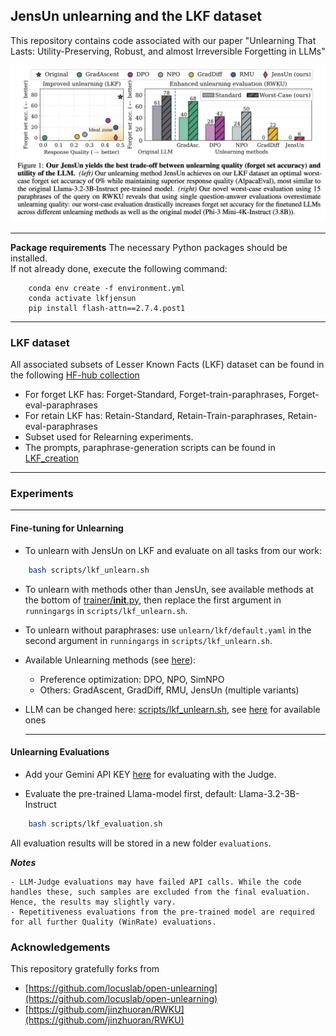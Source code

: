 ## JensUn unlearning and the LKF dataset

This repository contains code associated with our paper "Unlearning That Lasts: Utility-Preserving, Robust, and almost Irreversible Forgetting in LLMs" 
<div align="center">
    
![readme_teaser](assets/teaser.png)

</div>

---------------------------------------------

**Package requirements**
    The necessary Python packages should be installed. </br>
    If not already done, execute the following command:
    
```
    conda env create -f environment.yml
    conda activate lkfjensun
    pip install flash-attn==2.7.4.post1
```

---------------------------------------------

### LKF dataset

All associated subsets of Lesser Known Facts (LKF) dataset can be found in the following [HF-hub collection](https://huggingface.co/collections/nmndeep/lkf-unlearning-686e5e282802260ab336b7ec)

- For forget LKF has: Forget-Standard, Forget-train-paraphrases, Forget-eval-paraphrases
- For retain LKF has: Retain-Standard, Retain-Train-paraphrases, Retain-eval-paraphrases
- Subset used for Relearning experiments.
- The prompts, paraphrase-generation scripts can be found in [LKF_creation](LKF_creation)

---------------------------------------------

### Experiments

---------------------------------------------
#### Fine-tuning for Unlearning

- To unlearn with JensUn on LKF and evaluate on all tasks from our work:

```bash
    bash scripts/lkf_unlearn.sh
```

- To unlearn with methods other than JensUn, see available methods at the bottom of [trainer/__init__.py](src/trainer/__init__.py), then replace the first argument in `runningargs` in `scripts/lkf_unlearn.sh`.

- To unlearn without paraphrases: use `unlearn/lkf/default.yaml` in the second argument in `runningargs` in `scripts/lkf_unlearn.sh`.

- Available Unlearning methods (see [here](configs/trainer)):
    - Preference optimization: DPO, NPO, SimNPO
    - Others: GradAscent, GradDiff, RMU, JensUn (multiple variants)

- LLM can be changed here: [scripts/lkf_unlearn.sh](scripts/lkf_unlearn.sh), see [here](configs/model) for available ones

  ---------------------------------------------

####  Unlearning Evaluations


- Add your Gemini API KEY [here](https://github.com/nmndeep/LKF-JensUn/blob/9aab9aae0bec8013e0e1e49217ca18599e3ed935/src/evals/utils.py#L10) for evaluating with the Judge.

- Evaluate the pre-trained Llama-model first, default: Llama-3.2-3B-Instruct
  
```bash
    bash scripts/lkf_evaluation.sh
```

All evaluation results will be stored in a new folder `evaluations`.

***Notes***
```
- LLM-Judge evaluations may have failed API calls. While the code handles these, such samples are excluded from the final evaluation. Hence, the results may slightly vary.
- Repetitiveness evaluations from the pre-trained model are required for all further Quality (WinRate) evaluations.
```



### Acknowledgements
This repository gratefully forks from
- [https://github.com/locuslab/open-unlearning](https://github.com/locuslab/open-unlearning)
- [https://github.com/jinzhuoran/RWKU](https://github.com/jinzhuoran/RWKU)


